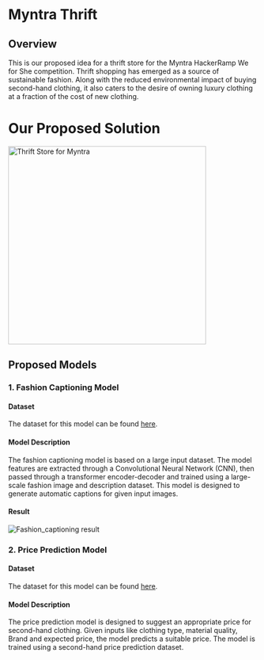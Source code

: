 
# Myntra Thrift

## Overview

This is our proposed idea for a thrift store for the Myntra HackerRamp We for She competition. Thrift shopping has emerged as a source of sustainable fashion. Along with the reduced environmental impact of buying second-hand clothing, it also caters to the desire of owning luxury clothing at a fraction of the cost of new clothing.
# Our Proposed Solution 
<img src="https://github.com/user-attachments/assets/80daa3c7-1a59-4173-855d-ba682522e92c" alt="Thrift Store for Myntra" width="400"/>


## Proposed Models

### 1. Fashion Captioning Model

#### Dataset
The dataset for this model can be found [here](https://www.kaggle.com/competitions/h-and-m-personalized-fashion-recommendations/data).

#### Model Description
The fashion captioning model is based on a large input dataset. The model features are extracted through a Convolutional Neural Network (CNN), then passed through a transformer encoder-decoder and trained using a large-scale fashion image and description dataset. This model is designed to generate automatic captions for given input images.
#### Result
![Fashion_captioning result](https://github.com/user-attachments/assets/3aa7ba91-0bff-4e65-854f-9af0caecb330)


### 2. Price Prediction Model

#### Dataset
The dataset for this model can be found [here](https://www.kaggle.com/datasets/justinpakzad/vestiaire-fashion-dataset).

#### Model Description
The price prediction model is designed to suggest an appropriate price for second-hand clothing. Given inputs like clothing type, material quality, Brand and expected price, the model predicts a suitable price. The model is trained using a second-hand price prediction dataset.

